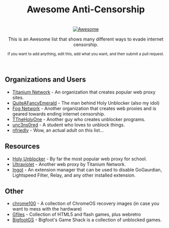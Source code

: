 <div align="center">
	
# Awesome Anti-Censorship
	
</div>
<br>
<div align="center">
	<a href="https://awesome.re">
		<img src="https://awesome.re/badge-flat2.svg" alt="Awesome">
	</a>
  <p>This is an Awesome list that shows many different ways to evade internet censorship.</p>
  <p><sub>If you want to add anything, edit this, add what you want, and then submit a pull request.</sub></p>
</div>
<br>

## Organizations and Users

- [Titanium Network](https://github.com/Titanium-Network) - An organization that creates popular web proxy sites.
- [QuiteAFancyEmerald](https://github.com/QuiteAFancyEmerald) - The man behind Holy Unblocker (also my idol)
- [Fog Network](https://github.com/FogNetwork) - Another organization that creates web proxies and is geared towards ending internet censorship.
- [TTheHolyOne](https://github.com/TTheHolyOne) - Another guy who creates unblocker programs.
- [unc3ns0red](https://github.com/unc3ns0red) - A student who loves to unblock things.
- [nfriedly](https://github.com/nfriedly) - Wow, an actual adult on this list...

## Resources

- [Holy Unblocker](https://github.com/QuiteAFancyEmerald/Holy-Unblocker) - By far the most popular web proxy for school.
- [Ultraviolet](https://github.com/Titanium-Network/Ultraviolet) - Another web proxy by Titanium Network.
- [Ingot](https://github.com/FogNetwork/Ingot) - An extension manager that can be used to disable GoGaurdian, Lightspeed Filter, Relay, and any other installed extension.

## Other

- [chrome100](https://github.com/e9x/chrome100) - A collection of ChromeOS recovery images (in case you want to mess with the hardware)
- [Gfiles](https://github.com/BinBashBanana/gfiles) - Collection of HTML5 and flash games, plus webretro
- [BigfootGS](https://github.com/BigfootsGS/BigfootsGS.github.io) - Bigfoot's Game Shack is a collection of unblocked games.
